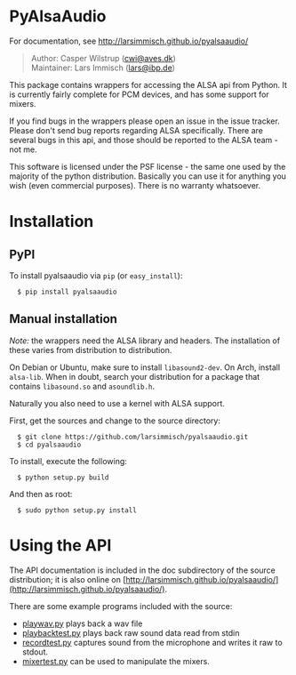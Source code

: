 # PyAlsaAudio

For documentation, see http://larsimmisch.github.io/pyalsaaudio/

> Author: Casper Wilstrup (cwi@aves.dk)  
> Maintainer: Lars Immisch (lars@ibp.de)

This package contains wrappers for accessing the ALSA api from Python. It
is currently fairly complete for PCM devices, and has some support for mixers.

If you find bugs in the wrappers please open an issue in the issue tracker.
Please don't send bug reports regarding ALSA specifically. There are several
bugs in this api, and those should be reported to the ALSA team - not
me.

This software is licensed under the PSF license - the same one used
by the majority of the python distribution. Basically you can use it
for anything you wish (even commercial purposes). There is no warranty
whatsoever.


# Installation

## PyPI

To install pyalsaaudio via `pip` (or `easy_install`):

```
  $ pip install pyalsaaudio
```

## Manual installation

*Note:* the wrappers need the ALSA library and headers.
The installation of these varies from distribution to distribution.

On Debian or Ubuntu, make sure to install `libasound2-dev`. On Arch,
install `alsa-lib`. When in doubt, search your distribution for a
package that contains `libasound.so` and `asoundlib.h`.

Naturally you also need to use a kernel with ALSA support.

First, get the sources and change to the source directory:
```
  $ git clone https://github.com/larsimmisch/pyalsaaudio.git
  $ cd pyalsaaudio
```
  
To install, execute the following:
```
  $ python setup.py build
```
And then as root:
```
  $ sudo python setup.py install
```

# Using the API
The API documentation is included in the doc subdirectory of the source
distribution; it is also online on [http://larsimmisch.github.io/pyalsaaudio/](http://larsimmisch.github.io/pyalsaaudio/).

There are some example programs included with the source:

* [playwav.py](https://github.com/larsimmisch/pyalsaaudio/blob/master/playwav.py) plays back a wav file
* [playbacktest.py](https://github.com/larsimmisch/pyalsaaudio/blob/master/playbacktest.py) plays back raw sound data read from stdin
* [recordtest.py](https://github.com/larsimmisch/pyalsaaudio/blob/master/recordtest.py) captures sound from the microphone and writes
it raw to stdout.
* [mixertest.py](https://github.com/larsimmisch/pyalsaaudio/blob/master/mixertest.py) can be used to manipulate the mixers.
